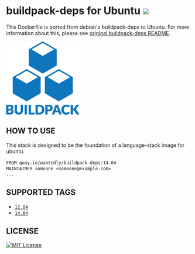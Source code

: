 # buildpack-deps for Ubuntu [![](https://quay.io/repository/wantedly/buildpack-deps/status)](https://quay.io/repository/wantedly/buildpack-deps)
This Dockerfile is ported from debian's buildpack-deps to Ubuntu.
For more information about this, please see [original buildpack-deps README](https://github.com/docker-library/buildpack-deps).

![](https://raw.githubusercontent.com/docker-library/docs/master/buildpack-deps/logo.png)

## HOW TO USE
This stack is designed to be the foundation of a language-stack image for ubuntu.

```
FROM quay.io/wantedly/buildpack-deps:14.04
MAINTAINER someone <someone@example.com>
...
```

## SUPPORTED TAGS

* [`12.04`](12.04/Dockerfile)
* [`14.04`](14.04/Dockerfile)

## LICENSE
[![MIT License](http://img.shields.io/badge/license-MIT-blue.svg?style=flat)](LICENSE)
